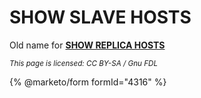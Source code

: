 
# SHOW SLAVE HOSTS

Old name for **[SHOW REPLICA HOSTS](../../show/show-replica-hosts.md)**


<sub>_This page is licensed: CC BY-SA / Gnu FDL_</sub>


{% @marketo/form formId="4316" %}
